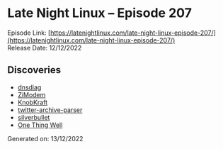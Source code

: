 # Late Night Linux – Episode 207
Episode Link: [https://latenightlinux.com/late-night-linux-episode-207/](https://latenightlinux.com/late-night-linux-episode-207/)  
Release Date: 12/12/2022
## Discoveries
* [dnsdiag](https://github.com/farrokhi/dnsdiag)
* [ZiModem](https://github.com/bozimmerman/Zimodem)
* [KnobKraft](https://github.com/christofmuc/KnobKraft-orm)
* [twitter-archive-parser](https://github.com/timhutton/twitter-archive-parser)
* [silverbullet](https://silverbullet.md/)
* [One Thing Well](https://onethingwell.org/)

Generated on: 13/12/2022